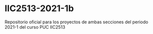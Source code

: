 # IIC2513-2021-1b
Repositorio oficial para los proyectos de ambas secciones del periodo 2021-1 del curso PUC IIC2513
